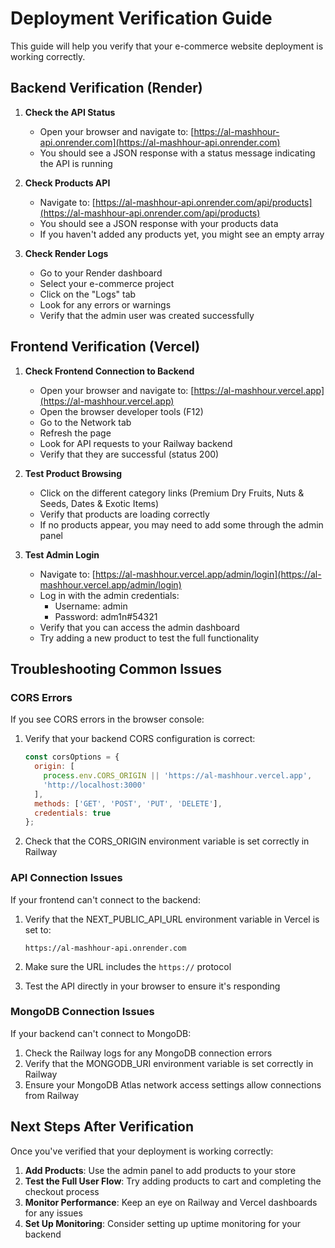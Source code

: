 # Deployment Verification Guide

This guide will help you verify that your e-commerce website deployment is working correctly.

## Backend Verification (Render)

1. **Check the API Status**
   - Open your browser and navigate to: [https://al-mashhour-api.onrender.com](https://al-mashhour-api.onrender.com)
   - You should see a JSON response with a status message indicating the API is running

2. **Check Products API**
   - Navigate to: [https://al-mashhour-api.onrender.com/api/products](https://al-mashhour-api.onrender.com/api/products)
   - You should see a JSON response with your products data
   - If you haven't added any products yet, you might see an empty array

3. **Check Render Logs**
   - Go to your Render dashboard
   - Select your e-commerce project
   - Click on the "Logs" tab
   - Look for any errors or warnings
   - Verify that the admin user was created successfully

## Frontend Verification (Vercel)

1. **Check Frontend Connection to Backend**
   - Open your browser and navigate to: [https://al-mashhour.vercel.app](https://al-mashhour.vercel.app)
   - Open the browser developer tools (F12)
   - Go to the Network tab
   - Refresh the page
   - Look for API requests to your Railway backend
   - Verify that they are successful (status 200)

2. **Test Product Browsing**
   - Click on the different category links (Premium Dry Fruits, Nuts & Seeds, Dates & Exotic Items)
   - Verify that products are loading correctly
   - If no products appear, you may need to add some through the admin panel

3. **Test Admin Login**
   - Navigate to: [https://al-mashhour.vercel.app/admin/login](https://al-mashhour.vercel.app/admin/login)
   - Log in with the admin credentials:
     - Username: admin
     - Password: adm1n#54321
   - Verify that you can access the admin dashboard
   - Try adding a new product to test the full functionality

## Troubleshooting Common Issues

### CORS Errors

If you see CORS errors in the browser console:

1. Verify that your backend CORS configuration is correct:
   ```javascript
   const corsOptions = {
     origin: [
       process.env.CORS_ORIGIN || 'https://al-mashhour.vercel.app',
       'http://localhost:3000'
     ],
     methods: ['GET', 'POST', 'PUT', 'DELETE'],
     credentials: true
   };
   ```

2. Check that the CORS_ORIGIN environment variable is set correctly in Railway

### API Connection Issues

If your frontend can't connect to the backend:

1. Verify that the NEXT_PUBLIC_API_URL environment variable in Vercel is set to:
   ```
   https://al-mashhour-api.onrender.com
   ```

2. Make sure the URL includes the `https://` protocol

3. Test the API directly in your browser to ensure it's responding

### MongoDB Connection Issues

If your backend can't connect to MongoDB:

1. Check the Railway logs for any MongoDB connection errors
2. Verify that the MONGODB_URI environment variable is set correctly in Railway
3. Ensure your MongoDB Atlas network access settings allow connections from Railway

## Next Steps After Verification

Once you've verified that your deployment is working correctly:

1. **Add Products**: Use the admin panel to add products to your store
2. **Test the Full User Flow**: Try adding products to cart and completing the checkout process
3. **Monitor Performance**: Keep an eye on Railway and Vercel dashboards for any issues
4. **Set Up Monitoring**: Consider setting up uptime monitoring for your backend
